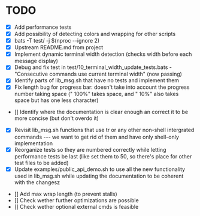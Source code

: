 # TODO

- [x] Add performance tests
- [x] Add possibility of detecting colors and wrapping for other scripts
- [x] bats -T test/ -j $(nproc --ignore 2)
- [x] Upstream README.md from project
- [x] Implement dynamic terminal width detection (checks width before each message display)
- [x] Debug and fix test in test/10_terminal_width_update_tests.bats - "Consecutive commands use current terminal width" (now passing)
- [X] Identify parts of lib_msg.sh that have no tests and implement them
- [X] Fix length bug for progress bar: doesn't take into account the progress number taking space (" 100%" takes space, and " 10%" also takes space but has one less character)
- [] Identify where the documentation is clear enough an correct it to be more concise (but don't overdo it)
- [x] Revisit lib_msg.sh functions that use tr or any other non-shell intergrated commands --- we want to get rid of them and have only shell-only implementation
- [X] Reorganize tests so they are numbered correctly while letting performance tests be last (like set them to 50, so there's place for other test files to be added)
- [X] Update examples/public_api_demo.sh to use all the new functionality used in lib_msg.sh while updating the documentation to be coherent with the changesz
- [] Add max wrap length (to prevent stalls)
- [] Check wether further optimizations are possible
- [] Check wether optional external cmds is feasible